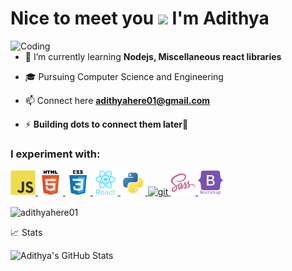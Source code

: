 <h1 align="left">Nice to meet you <img src="https://github.com/TheDudeThatCode/TheDudeThatCode/blob/master/Assets/Hi.gif" width="29"> I'm Adithya</h1>
<!--<h3 align="center">I'm Adithya</h3>-->

<img align="right" alt="Coding" width="520" src="https://s4.gifyu.com/images/gif1e307d191adc83f9b.gif">
<!--<img align="right" alt="Coding" width="400" src="https://cdn.dribbble.com/users/2646423/screenshots/5507196/computer.gif">-->
<!--<img src="https://miro.medium.com/max/1600/0*K2WLMTExLyida7OR.gif" width="440" align='right'>-->

- 🌱 I’m currently learning **Nodejs, Miscellaneous react libraries**

- 🎓 Pursuing Computer Science and Engineering
<!--
- 💬 Ask me about **Html, CSS, JS, React and front-end**
-->
- 📫 Connect here **adithyahere01@gmail.com**

- ⚡ **Building dots to connect them later🎊**

<!--<h3 align="left">Connect with me:</h3>
<p align="left">
<a href="https://linkedin.com/in/adithyahere/" target="blank"><img align="center" src="https://cdn.jsdelivr.net/npm/simple-icons@3.0.1/icons/linkedin.svg" alt="Adithya.S adithyahere01" height="30" width="40" /></a> 
<a href="https://twitter.com/adithyahere_" target="blank"><img align="center" src="https://cdn.jsdelivr.net/npm/simple-icons@3.0.1/icons/twitter.svg" alt="Adithya.S adithyahere01" height="30" width="40" /></a>-->
<!--<a href="https://dev.to/adithyahere" target="blank"><img align="center" src="https://cdn.jsdelivr.net/npm/simple-icons@3.0.1/icons/dev-dot-to.svg" alt="https://dev.to/adithyahere" height="30" width="40" /></a>
<!--<a href="https://instagram.com/adithyahere_/?hl=en" target="blank"><img align="center" src="https://cdn.jsdelivr.net/npm/simple-icons@3.0.1/icons/instagram.svg" alt="adithyahere_" height="30" width="40" /></a>-->
 
 
<!--<a href="https://linkedin.com/in/adithyahere/" target="blank"><img align="center" src="https://raw.githubusercontent.com/rahuldkjain/github-profile-readme-generator/master/src/images/icons/Social/linked-in-alt.svg" alt="https://www.linkedin.com/in/adithyahere/" height="30" width="40" /></a>
 <a href="https://twitter.com/adithyahere_" target="blank"><img align="center" src="https://raw.githubusercontent.com/rahuldkjain/github-profile-readme-generator/master/src/images/icons/Social/twitter.svg" alt="https://twitter.com/adithya" height="30" width="40" /></a>-->
 <!--<a href="https://instagram.com/adithyahere_/?hl=en" target="blank"><img align="center" src="https://raw.githubusercontent.com/rahuldkjain/github-profile-readme-generator/master/src/images/icons/Social/instagram.svg" alt="https://www.instagram.com/adithyahere_/?hl=en" height="30" width="40" /></a>-->

</p>

<h3 align="left">I experiment with:</h3>
<p align="left">
 <a href="https://developer.mozilla.org/en-US/docs/Web/JavaScript" target="_blank"> <img src="https://raw.githubusercontent.com/devicons/devicon/master/icons/javascript/javascript-original.svg" alt="javascript" width="40" height="40"/> </a>
<a href="https://www.w3.org/html/" target="_blank"> <img src="https://raw.githubusercontent.com/devicons/devicon/master/icons/html5/html5-original-wordmark.svg" alt="html5" width="40" height="40"/> </a> 
<a href="https://www.w3schools.com/css/" target="_blank"> <img src="https://raw.githubusercontent.com/devicons/devicon/master/icons/css3/css3-original-wordmark.svg" alt="css3" width="40" height="40"/> </a>
<a href="https://reactjs.org/" target="_blank"> <img src="https://raw.githubusercontent.com/devicons/devicon/master/icons/react/react-original-wordmark.svg" alt="react" width="40" height="40"/> </a>
<a href="https://www.python.org" target="_blank"> <img src="https://raw.githubusercontent.com/devicons/devicon/master/icons/python/python-original.svg" alt="python" width="40" height="40"/> </a> 
<a href="https://git-scm.com/" target="_blank"> <img src="https://www.vectorlogo.zone/logos/git-scm/git-scm-icon.svg" alt="git" width="40" height="40"/> </a> <a href="https://sass-lang.com" target="_blank"> <img src="https://raw.githubusercontent.com/devicons/devicon/master/icons/sass/sass-original.svg" alt="sass" width="40" height="40"/> </a>
<a href="https://getbootstrap.com" target="_blank"> <img src="https://raw.githubusercontent.com/devicons/devicon/master/icons/bootstrap/bootstrap-plain-wordmark.svg" alt="bootstrap" width="40" height="40"/> </a>

 </p>

<p><img align="center" src="https://github-readme-stats.vercel.app/api/top-langs?username=adithyahere01&show_icons=true&locale=en&layout=compact" alt="adithyahere01" /></p>

📈 Stats

<div>
<img src="https://github-readme-stats.vercel.app/api?username=adithyahere01&show_icons=true&hide_border=true" alt="Adithya's GitHub Stats">
</div>

<!--<div>
<img src="https://visitor-badge.laobi.icu/badge?page_id=adithyahere01.adithyahere01" alt="visitors">
</div>-->
